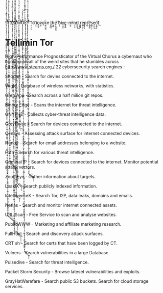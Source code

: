 S̷̨̡̧̨̡̧̡̡̡̡̧̢̨̧̧̨̡̨̛̛̛̛̛̛̰̖̬͍̝͈̜͍̣͇͎̘̗͈̫͎̗̩̜̼͍̰̙̜̫̭̖̖̣̫͚̗͈̬̰͙͉̜̪͕̫͈̗̹̦̫̺̰̫̫̘̥̲͕̩̩̹̹̖̭̣̦̙̱̳̬̖͔̪̫̳̯̯̠̦̱̟̺͍̜͉̻͎̭̝̝̞̖̮̰̙̹̼̥͕͙̖̪̩͕̗̝͖͙̬̙̺͖͔̩̳̜̳̟̜̜̦̜̻̭͙͙̦̖̰̠̣̰͔̤̦̰̼͚̥͚̼͕̯̞̖͍̲̭̫̬̪̭̤̪͖̹̗̜̮͖̹̻̬͔̼̖̠̣͉͚̜̬̮͍̫̰̗̰̮̬̯͖̰͙͍̻͍͖̯̭̯͔̯̠̼̦̟̔̃̐̒͛̋͊̓̆͋̔̽͊̏̉̐̍̓̊̍͒͛̏̎̌̏̿̾̍̏̆́̾͐̎̋̿̔͂̈͌̍͗̒̈̋̀̓̊̉͒̈́̅͗̈̏͒̈́͛͒̽̀͗̔́̉̐̓̎̂̒̍́̊͛͌͑͂̔̏͗̀̋̓̑̌̿͌̔̃̀̓̈́͊̇̆̎̓̿̉̄͋͊́̇̑̑̉̾̽̎̄̓̾̑̎́̓̀̉̈́̽́̊͂͂͑̓̄͗̈̃̾̅́͗̉̈̆͑͗̏̄̂͋̉͒̓̚̚̚͘̕͘͘̕̕̕̚̚͜͜͜͜͜͜͜͜͜͝͝͝͝͠͝͠͝͝͝ͅͅͅͅͅͅͅͅͅT̷̡̨̨̡̡̧̧̧̢̢̧̡̢̢̡̠͔̥͚͖͕̣̬̣̞̙̳̳͓̣̘̠̮͓̞̰̻̺̼̩̱̼͈̫̘̫͍͚̜̬̦̱̥͓̮̯͍̟͙̰͚̫̣̳̤̱͔̳̲͕̦͙̣̘̲͕̱͈̬̖̬̦̱͙̤̙͙͈̙̪͎̲̯̻͈̳̼͉̩͇̖̦͓̦̣͙͔̲̣̹̥͔̯͍̭̞̻̪̪̫̝̩̤̥̭͖̗͍̳̠͕̝̪͖͍͖̩̪̙̪̖̣̬̖͎͍͎͖̥̣̖͈͔̆͆͗͂̎̀͒̒̎̂̓̀̍͑̄̍̓̏̃̒͐̾̀̉̒̀̈́̽͆̈͗̃̎̏̈́̓͐̈̾̆͊̆̍̒͋̃̈͌͒́̓́̓͌̓͌̕̕̕̕͜͜͜͜͜͝͝ͅͅ3̴̢̧̨̡̨̢̢̨̡̧̨̢̨̡̡̢̧̢̨̧̧̨̢̛̛̛̛̛̛̛͔̱̘͎̤̹̪̳͎̻͕̖̭̼̤͔̠̻͈̞͖͈̺̝̙̮͉̰̼̗͈̖̦̼̺̱̠̤̥͙̙̥̞̭̫̥͖͖͖͎̗͈͍̠͖̥̫͕͖̝̹̫͖̹̹̭͖̪̣͚͉͖̹͍̬̯̤̣̰͓̯̝̘̘̩͕̭̱̼̘͕̲̤̟̹͕͉͈̥̫̩͙̣̫͓̣̯̖͉̲̱̮̤͍̤̰̫̭̦͎̗̳̺̝͕̲͈̥̠̣̗͎̙̭͔̗͙̖̗̯͎͎̻̹̟̰̱̘̼̮͍͍̺̜̻͖͍̯̬̲̳̯͎̖̮̞̞̙̩̺̟͙͎͉̣̭̩͕̱̞̼̟͕̹͙̤̱͖̼̥̫̙̮̪̮̝͓̱̟͉̗͉̭̖̪̄̑͐̽̽̑̀̽́̂̎͂̎̈́͆̄̍͛̉̇͒̀̈́͛̓̇̈́͛̓̈́͑̊̆͑̈͗̈́͛̒͌̓͆͑̅̏̉̑̊̋̿͂̏͊̽̿̒̇͐͗͆͑̈̾̈́̈̔̅̃̅̏̍̈́̅̉̐͑̽̏̎̏̅͌̂͊͂̿̀͐͛̅́̂͛̅̿̊͌̏̌̓̎͛̋̀̾̑͐̐̀̈͑̅̉͂̔́̌͗̾̽̀̄̆̾̔̊̔̓͒̂̈́̒̈́̔̓̎̅̎̌͒̿͂͗̉̉̅͑̒̀̂̎̅͛͐̐̑̿̎̊̓̏̿̅̒͂̍̈͒̄͒̐̎̏̐̊̆͌̋̒͑̾̿̋̓̀̊͂͐͆̍̏̓̑̓̀̀̓̓̽̿͐́̽͒̔̔̈́̒͊̑̏̓͘̚̚̕̚̚̕͘̚͘̕͘͘͘̕̚͜͜͜͜͜͜͠͝͝͠͝͝͠͝͝͝͝ͅͅͅͅͅͅͅ3̶̨̨̡̢̧̢̧̡̧̨̡̢̧̢̧̡̛̛̞̮̯̗͓̬͕̼̼̟͇̯̭̮̻͚̝͉͚̜͚̠̙̱̪̥̝̻͔̻͕̠̜̫̱̜̼͕͇͙̞̗̪̟͎̜̗͕̝͍̩͙̦̖̘̤̘͎̝̫͚̳͖̩̖̳͓͇̙̤̖͙͓̰̘̜̟͖̹̞͉͍̬̼͍̫̙͕̲̪̳̟̱̱̘̳̪̖͇͖̣̦͈̱͇̼͙͍͕̫̭̙̱̱̰͖̤͔̞̩̜̺̘̻̥̺̖̭͕͈̳͓̝͔̟̙̠̱̦̯̣̻̺̺̟͓̮̲̠̲̙̭̣͖̮̫̠̹̙̯̥͙̲͎̫̙̹̦͇̟̬̫̊͋͌̇̈́̈́͗̈͊̀͒̆́̓͊̑̇̑̓͋̈̓̑̈́̾̒̉̎̄̈́̂̏͌̎̂̒̉̂̂͋̐̔̀̽̌̆̐̐̈̽̒͋̄͌͌̕͘̕̕͜͜͜͝͠͠ͅͅͅͅĻ̸̢̨̢̢̨̡̡̧̨̢̛̛̛̛͔̗̘̗̤̤̬̤̤̭͎̬͍͍̠̠͖̦͚̩̦̤̤̤̦̹̙̼̻͚̯͙̗̳̼̫̻̠̬̟͕̫͕̜͚̮̯̫̰͉̻̳͖̞̱̟͓̯̪̱̦̙͇͍̞̤̮̝̼̩̠̱̹̝̫̗̩̦̬͍̲̼̬̮̲̫͓̖͍͍̠̞̼͇̺̳͎̺̺̹̦̮̙̺̥̣̞͎̳̜̰̦̮̯̟͉̙͈̜͖͔͙̪̭̣͈͍̥̺̠̫͓͓̖͕̰̳̖̯͓̮̫͎̦̖̦̫̩͉̟̹̗͇̺͍͔̞̼̪̹̻̳̙̦̹́̀̄̃̆̃̓͑̍̈̑̍̇̒̆͛͊̇̇̋͐͗͐̒̽̇̎͌̏̽͋͛̀̅̈́̋͂͆̽͋̀̃̃͐̆̂͊̀̋̅̃̃͂̀̌̉̿̽̈̏̅͆͂̂̑͐̐̀͐͋͊͆̅͋͌̎͐̒͐̒̑̔͂͂͋̀́̀̈́̓̇̓̿̃͛̉͒́̈́͑̑̔̑͗̈̐̈́̒̄̉͗̋͛̋̾̃͂͂̏́͐̋̓́̓͌́̿̆̿̾͂͆̎́̋̋̾̓̈́̈́̋̓̔̐́͗̓̓̇̄̄͌̇̅̌͂̈̋͛̈̋́̀͗͛͒̎̾̐̓̆̇̌̌̏̍͗̇̀̐̽͛̀̓̆̾͒̀̿́̆̋̕̚̕̚̚̚͜͜͜͜͝͠͠͠͝͝͝͝͝͠͝͝͝͝͝͠͝ͅͅͅͅW̷̧̧̨̧̨̨̛̛̛̛̛̛̛̛̪̥͈̖̞͇̯̖̣͙͍̼̠̝̝̪̯̻͍̙̞̝͇̼̣͔̝̫̼̫̱̣̱̻̩͕͉̺͈͉̤̭̮̻̬̯̗̱̪̫͓̫͇͍̤̻̫͔͍̬̭͎̭̼̞̥͚̻̱͖͕͉̥͎̦̣̳̘͎̹̻̥͔̙͔̲̮̠̖͙͍̯̤͙̱̝̳̳̟̗̱̱̫̻̝̩̳͔͚̜̏́̐̏̃̐̀͒̒̀͛̒͗̎̍̒̈́̀͊͌́͒́͂̎̔̎͂̎̈́̈́̐́́͐̈́̈͆̀̓̀̂͂̐͊̔͗̂̅̈́́̀̈͌̇͆̄̅̊̒̋̍̾̑͐̀̄̿͌͂̀̊̌̒̈́̀̔̓̊̊̆̅͗̕̕̕̚̚͘͘͜͠͠͠͠͝͝͝͠͝͠͠͠ͅͅƠ̶̧̧̡̧̧̨̡̧̢̢̢̨̡̧̢̡̨̡̧̢̱̞̙̼̼̱̬̝̦̮̟̟̙̳̟̻͖̠͔̣͉̼̖̹̗̭̻̫̬͔̠̠͎̱̟̗̼͎̱̻̹̬̫̳̬̮͉̬̻͎̱̥̘͍̠̥͚̳̩̠̠̮̬̺͈͕͇̜̗͉͎͔̯̭͇͉̻̣̥̱̟͎̘̯͔̝͓̠͕̗̮̥͉͖̼̟͚͉͉̜̩̳͙͍͇̯͚̤̭͇̖̱͕͖̩̥̣̟̱̮̙̟̺̬͚͇̰̻̳̝͎͇͕͚͇͉̜̥̼̠̻̖͕͉̖͚̻͔͉̫̥̩̦͓̘̳͚̞͕͎͍̦̳̼̱̖̜̺͕͉͙̹̬͔̤̜̳̮̦͖̙̺̪̰̤͍̞̮͖̖̣̗͓͕͎̹͓̣̙̫͉̜͎̗̗͚͔̬̙̖͕͙̰̪̥̜̖̟̳͈̳͉͙̦̝̅͋̏͑̍̒̀̂̊͜͜͜͜͝͠ͅͅͅͅL̷̡̡̢̨̢̡̧̤̹̪̖̖͓̙̼̮̻̤̣̭̭̙̰̰̞̠͈̻̳̟̭̲̫̗͓̩͖̯̬͓̠͍͓̹̼̥̖̓́̃́̓̅̀̈͐̀͌͐̈͊͌̊̓̄̍͌̋̀́̍͂͊͗͒̇͛̅̾̔̀̊̒̂̾̿͒̊̆̅̊̄̾̾̿̌̏̍̄͑̌̄̕̕̚̕̕̕̕̚͝͝͝͝ͅͅF̷̧̨̢̢̢̢̡̨̡̢̛̛̛̛̛̛͙̦͔̝̥̯̟̖͇̯̤̼̰̙̝͍̝̜͖̬̱̫͎͍͕̟͖͚̜͖̭̬͙̥̹̱͙̮͓̜͓̻̟͖̖̝͚̝͖͖̹͕͍͕̮̮͉͚͈͙̰͎̤͇̝͓͇͇̰̖͈͎̱͕̫̙̝͈̟̤̺̱̙̹͖̹͚̠͓͇̹̜̤͉̗̺̺̻̻̺̜̤͎̬̼̫̣̩̤͓̩̩̠͖͈̞͚̣̳͚̖̥̦̗̪̹̥̤͔̬̞̺͚̣̩͎͕̗͔̠̖̮̠̩̹̜͇̜̮̬̟̝̐͌̀͊͂̈̐̓̌̋̌͗̈́͛̈́́͋̓̏͋̿̌͛̈́̉͒͋͊̓͛̿̀̀͆̉̅́̑́̇͑̂̎̍̄̆͗̀̋͂̈͒̾͋̉̾̎̆͑̊͋̇͊̇̄̋͒̾͂́̊̏̇̅̌̂́̇̅́̎̌̀̓̈́̔̌͐̀̈́̏̽̾̀͐̉͑̓͂̈́̾̏̾͛̃͒͂̉̈̒̉̆͋͋̌͌͋̇̌̾͊͒̏̊͋͗̃̀͗͆̎̑͋̈́̒̄̾̈́͊̄́͑̇̍̑̓̓̎̾̏̅̔͂̏̽̔͒̑̎̿̀̂̃̏̈́̊͆̌̊͋̈̏̅͒̋͂̌̆̈́͑̔́̍̔̈́̈̾͊͘̕̕͘͘͘̚̕̕͘͘̚̕͘̕̕̕͘̚̕̚̕͘̕̚͜͜͜͜͝͝͠͝͝͠͝͝͠͝͝͝͝͠͝͝͝͠͝͠͠ͅͅͅͅ
Ț̘̩͓͕̝o͝ ̖̙͙i̴̤n̟̬͚̜v̤̭̠́o͎͎ḱ͕̪͕̺̼̱e ͎͉̰̣t̤̜̱̩̙h̴͔͍̻e̙͎̭͖͈̮̲ ͠h̵͈͙iv͈̹͈̥ͅe̳̭̟̻-̣ṃ̭̞̕in̤͔̜̯̕d̺̫͖̖͜ ̫̹̲̳̦r̫͚̦͓e̶̯͇̹̤͓̹̙p̝̞̣ͅṟ̪̜͡e̹̻̬̪ͅs̠͇̗̦̤̹e̘͎̥̱͢n͉̖͇̦͠t̠͟


# Tellimin Tor
 High-Performance Prognosticator of the Virtual Chorus
a cybernaut who bookmarks all of the weird sites that he stumbles across
http://www.stearns.org./
22 cybersecurity search engines :

Shodan - Search for devies connected to the internet.

Wigle - Database of wireless networks, with statistics.

Grep App - Search across a half milion git repos.

Binary Edge - Scans the internet for threat intelligence.

ONYPHE - Collects cyber-threat intelligence data.

GreyNoise - Search for devices connected to the internet.

Censys - Assessing attack surface for internet connected devices.

Hunter - Search for email addresses belonging to a website.

Fofa - Search for various threat intelligence.

Criminal IP - Search for devices connected to the internet. Monitor potential attack vectors.

ZoomEye - Gather information about targets.

LeakIX - Search publicly indexed information.

IntelligenceX - Search Tor, I2P, data leaks, domains and emails.

Netlas - Search and monitor internet connected assets.

URL Scan - Free Service to scan and analyse websites.

PublicWWW - Marketing and affiliate marketing research.

FullHunt - Search and discovery attack surfaces.

CRT sh - Search for certs that have been logged by CT.

Vulners - Search vulnerabilities in a large Database.

Pulsedive - Search for threat intelligence.

Packet Storm Security - Browse lateset vulnerabilities and exploits.

GrayHatWarefare - Search public S3 buckets. Search for cloud storage services.
